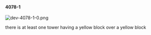 #### 4078-1
![dev-4078-1-0.png](https://github.com/lil-lab/nlvr/raw/master/nlvr/dev/images/0/dev-4078-1-0.png "dev-4078-1-0.png")

there is at least one tower having a yellow block over a yellow block